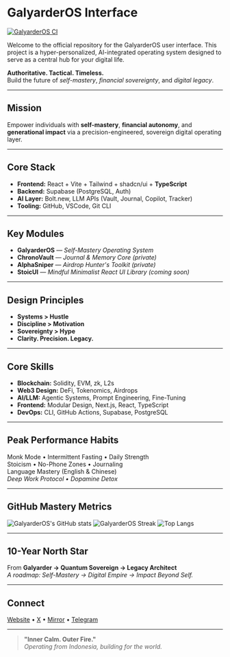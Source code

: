 # GalyarderOS Interface

[![GalyarderOS CI](https://github.com/galyarder/GalyarderOS/actions/workflows/ci.yml/badge.svg)](https://github.com/galyarder/GalyarderOS/actions/workflows/ci.yml)

Welcome to the official repository for the GalyarderOS user interface. This project is a hyper-personalized, AI-integrated operating system designed to serve as a central hub for your digital life.

**Authoritative. Tactical. Timeless.**  
Build the future of _self-mastery_, _financial sovereignty_, and _digital legacy_.

---

## Mission

Empower individuals with **self-mastery**, **financial autonomy**, and **generational impact** via a precision-engineered, sovereign digital operating layer.

---

## Core Stack

- **Frontend:** React + Vite + Tailwind + shadcn/ui + **TypeScript**
- **Backend:** Supabase (PostgreSQL, Auth)
- **AI Layer:** Bolt.new, LLM APIs (Vault, Journal, Copilot, Tracker)
- **Tooling:** GitHub, VSCode, Git CLI

---

## Key Modules

- **GalyarderOS** — _Self-Mastery Operating System_
- **ChronoVault** — _Journal & Memory Core_ *(private)*
- **AlphaSniper** — _Airdrop Hunter's Toolkit_ *(private)*
- **StoicUI** — _Mindful Minimalist React UI Library_ *(coming soon)*

---

## Design Principles

- **Systems > Hustle**
- **Discipline > Motivation**
- **Sovereignty > Hype**
- **Clarity. Precision. Legacy.**

---

## Core Skills

- **Blockchain:** Solidity, EVM, zk, L2s
- **Web3 Design:** DeFi, Tokenomics, Airdrops
- **AI/LLM:** Agentic Systems, Prompt Engineering, Fine-Tuning
- **Frontend:** Modular Design, Next.js, React, TypeScript
- **DevOps:** CLI, GitHub Actions, Supabase, PostgreSQL

---

## Peak Performance Habits

Monk Mode • Intermittent Fasting • Daily Strength  
Stoicism • No-Phone Zones • Journaling  
Language Mastery (English & Chinese)  
_Deep Work Protocol • Dopamine Detox_

---

## GitHub Mastery Metrics

![GalyarderOS's GitHub stats](https://github-readme-stats.vercel.app/api?username=GalyarderOS&show_icons=true&hide_title=true&hide=stars,prs,issues&theme=dark&hide_border=true)
![GalyarderOS Streak](https://github-readme-streak-stats.herokuapp.com?user=GalyarderOS&theme=dark&hide_border=true)
![Top Langs](https://github-readme-stats.vercel.app/api/top-langs/?username=GalyarderOS&layout=compact&theme=dark&hide_border=true)

---

## 10-Year North Star

From **Galyarder → Quantum Sovereign → Legacy Architect**  
_A roadmap: Self-Mastery → Digital Empire → Impact Beyond Self._

---

## Connect

[Website](https://galyarder.my.id) • [X](https://x.com/galyarder) • [Mirror](https://mirror.xyz/galyarder.eth) • [Telegram](https://t.me/galyarders)

---

> **"Inner Calm. Outer Fire."**  
> _Operating from Indonesia, building for the world._
